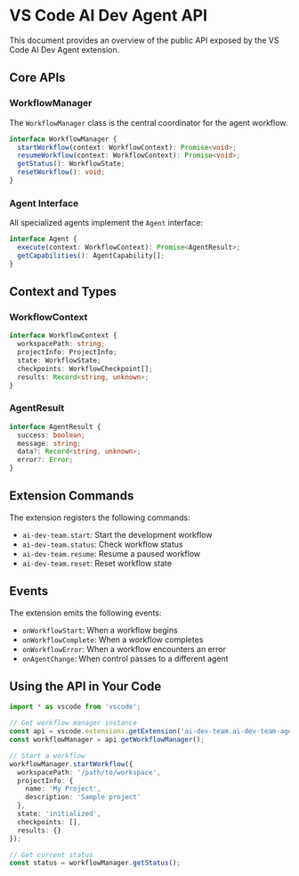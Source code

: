 # VS Code AI Dev Agent API

This document provides an overview of the public API exposed by the VS Code AI Dev Agent extension.

## Core APIs

### WorkflowManager

The `WorkflowManager` class is the central coordinator for the agent workflow.

```typescript
interface WorkflowManager {
  startWorkflow(context: WorkflowContext): Promise<void>;
  resumeWorkflow(context: WorkflowContext): Promise<void>;
  getStatus(): WorkflowState;
  resetWorkflow(): void;
}
```

### Agent Interface

All specialized agents implement the `Agent` interface:

```typescript
interface Agent {
  execute(context: WorkflowContext): Promise<AgentResult>;
  getCapabilities(): AgentCapability[];
}
```

## Context and Types

### WorkflowContext

```typescript
interface WorkflowContext {
  workspacePath: string;
  projectInfo: ProjectInfo;
  state: WorkflowState;
  checkpoints: WorkflowCheckpoint[];
  results: Record<string, unknown>;
}
```

### AgentResult

```typescript
interface AgentResult {
  success: boolean;
  message: string;
  data?: Record<string, unknown>;
  error?: Error;
}
```

## Extension Commands

The extension registers the following commands:

- `ai-dev-team.start`: Start the development workflow
- `ai-dev-team.status`: Check workflow status
- `ai-dev-team.resume`: Resume a paused workflow
- `ai-dev-team.reset`: Reset workflow state

## Events

The extension emits the following events:

- `onWorkflowStart`: When a workflow begins
- `onWorkflowComplete`: When a workflow completes
- `onWorkflowError`: When a workflow encounters an error
- `onAgentChange`: When control passes to a different agent

## Using the API in Your Code

```typescript
import * as vscode from 'vscode';

// Get workflow manager instance
const api = vscode.extensions.getExtension('ai-dev-team.ai-dev-team-agent')?.exports;
const workflowManager = api.getWorkflowManager();

// Start a workflow
workflowManager.startWorkflow({
  workspacePath: '/path/to/workspace',
  projectInfo: {
    name: 'My Project',
    description: 'Sample project'
  },
  state: 'initialized',
  checkpoints: [],
  results: {}
});

// Get current status
const status = workflowManager.getStatus();
```
